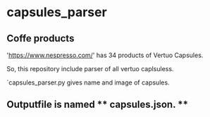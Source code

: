 # capsules_parser
## Coffe products 

'https://www.nespresso.com/' has 34 products of Vertuo Capsules.

So, this repository include parser of all vertuo caplsuless.

`capsules_parser.py gives name and image of capsules.

## Outputfile is named ** capsules.json. **
